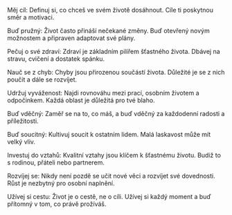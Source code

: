 Měj cíl: Definuj si, co chceš ve svém životě dosáhnout. Cíle ti poskytnou směr a motivaci.

Buď pružný: Život často přináší nečekané změny. Buď otevřený novým možnostem a připraven adaptovat své plány.

Pečuj o své zdraví: Zdraví je základním pilířem šťastného života. Dbávej na stravu, cvičení a dostatek spánku.

Nauč se z chyb: Chyby jsou přirozenou součástí života. Důležité je se z nich poučit a dále se rozvíjet.

Udržuj vyváženost: Najdi rovnováhu mezi prací, osobním životem a odpočinkem. Každá oblast je důležitá pro tvé blaho.

Buď vděčný: Zaměř se na to, co máš, a buď vděčný za každodenní radosti a příležitosti.

Buď soucitný: Kultivuj soucit k ostatním lidem. Malá laskavost může mít velký vliv.

Investuj do vztahů: Kvalitní vztahy jsou klíčem k šťastnému životu. Budiž to s rodinou, přáteli nebo partnerem.

Rozvíjej se: Nikdy není pozdě se učit nové věci a rozvíjet své dovednosti. Růst je nezbytný pro osobní naplnění.

Užívej si cestu: Život je o cestě, ne o cíli. Užívej si každý moment a buď přítomný v tom, co právě prožíváš.
